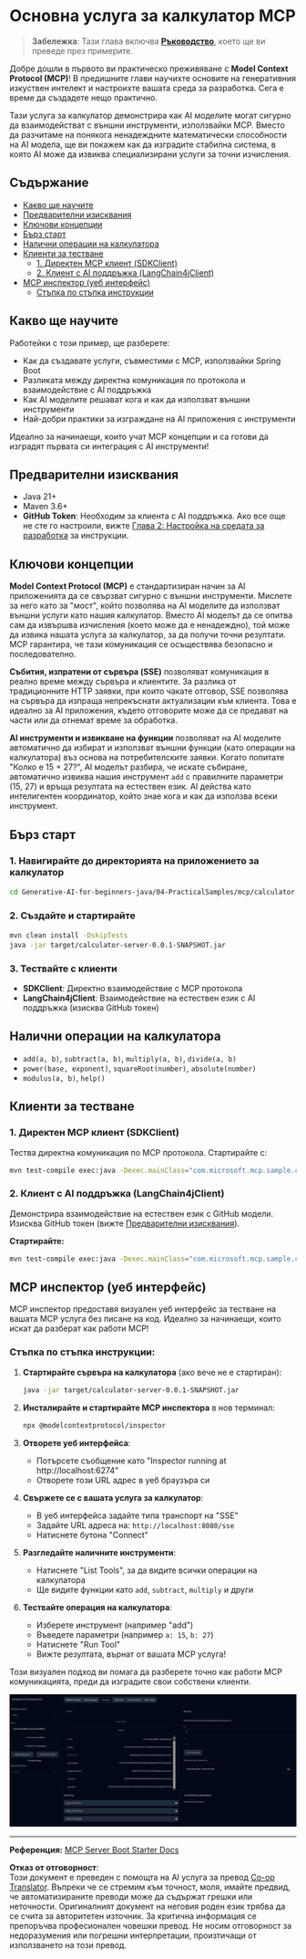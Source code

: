 <!--
CO_OP_TRANSLATOR_METADATA:
{
  "original_hash": "5bd7a347d6ed1d706443f9129dd29dd9",
  "translation_date": "2025-07-25T10:08:40+00:00",
  "source_file": "04-PracticalSamples/mcp/calculator/README.md",
  "language_code": "bg"
}
-->
# Основна услуга за калкулатор MCP

>**Забележка**: Тази глава включва [**Ръководство**](./TUTORIAL.md), което ще ви преведе през примерите.

Добре дошли в първото ви практическо преживяване с **Model Context Protocol (MCP)**! В предишните глави научихте основите на генеративния изкуствен интелект и настроихте вашата среда за разработка. Сега е време да създадете нещо практично.

Тази услуга за калкулатор демонстрира как AI моделите могат сигурно да взаимодействат с външни инструменти, използвайки MCP. Вместо да разчитаме на понякога ненадеждните математически способности на AI модела, ще ви покажем как да изградите стабилна система, в която AI може да извиква специализирани услуги за точни изчисления.

## Съдържание

- [Какво ще научите](../../../../../04-PracticalSamples/mcp/calculator)
- [Предварителни изисквания](../../../../../04-PracticalSamples/mcp/calculator)
- [Ключови концепции](../../../../../04-PracticalSamples/mcp/calculator)
- [Бърз старт](../../../../../04-PracticalSamples/mcp/calculator)
- [Налични операции на калкулатора](../../../../../04-PracticalSamples/mcp/calculator)
- [Клиенти за тестване](../../../../../04-PracticalSamples/mcp/calculator)
  - [1. Директен MCP клиент (SDKClient)](../../../../../04-PracticalSamples/mcp/calculator)
  - [2. Клиент с AI поддръжка (LangChain4jClient)](../../../../../04-PracticalSamples/mcp/calculator)
- [MCP инспектор (уеб интерфейс)](../../../../../04-PracticalSamples/mcp/calculator)
  - [Стъпка по стъпка инструкции](../../../../../04-PracticalSamples/mcp/calculator)

## Какво ще научите

Работейки с този пример, ще разберете:
- Как да създавате услуги, съвместими с MCP, използвайки Spring Boot
- Разликата между директна комуникация по протокола и взаимодействие с AI поддръжка
- Как AI моделите решават кога и как да използват външни инструменти
- Най-добри практики за изграждане на AI приложения с инструменти

Идеално за начинаещи, които учат MCP концепции и са готови да изградят първата си интеграция с AI инструменти!

## Предварителни изисквания

- Java 21+
- Maven 3.6+
- **GitHub Token**: Необходим за клиента с AI поддръжка. Ако все още не сте го настроили, вижте [Глава 2: Настройка на средата за разработка](../../../02-SetupDevEnvironment/README.md) за инструкции.

## Ключови концепции

**Model Context Protocol (MCP)** е стандартизиран начин за AI приложенията да се свързват сигурно с външни инструменти. Мислете за него като за "мост", който позволява на AI моделите да използват външни услуги като нашия калкулатор. Вместо AI моделът да се опитва сам да извършва изчисления (което може да е ненадеждно), той може да извика нашата услуга за калкулатор, за да получи точни резултати. MCP гарантира, че тази комуникация се осъществява безопасно и последователно.

**Събития, изпратени от сървъра (SSE)** позволяват комуникация в реално време между сървъра и клиентите. За разлика от традиционните HTTP заявки, при които чакате отговор, SSE позволява на сървъра да изпраща непрекъснати актуализации към клиента. Това е идеално за AI приложения, където отговорите може да се предават на части или да отнемат време за обработка.

**AI инструменти и извикване на функции** позволяват на AI моделите автоматично да избират и използват външни функции (като операции на калкулатора) въз основа на потребителските заявки. Когато попитате "Колко е 15 + 27?", AI моделът разбира, че искате събиране, автоматично извиква нашия инструмент `add` с правилните параметри (15, 27) и връща резултата на естествен език. AI действа като интелигентен координатор, който знае кога и как да използва всеки инструмент.

## Бърз старт

### 1. Навигирайте до директорията на приложението за калкулатор
```bash
cd Generative-AI-for-beginners-java/04-PracticalSamples/mcp/calculator
```

### 2. Създайте и стартирайте
```bash
mvn clean install -DskipTests
java -jar target/calculator-server-0.0.1-SNAPSHOT.jar
```

### 3. Тествайте с клиенти
- **SDKClient**: Директно взаимодействие с MCP протокола
- **LangChain4jClient**: Взаимодействие на естествен език с AI поддръжка (изисква GitHub токен)

## Налични операции на калкулатора

- `add(a, b)`, `subtract(a, b)`, `multiply(a, b)`, `divide(a, b)`
- `power(base, exponent)`, `squareRoot(number)`, `absolute(number)`
- `modulus(a, b)`, `help()`

## Клиенти за тестване

### 1. Директен MCP клиент (SDKClient)
Тества директна комуникация по MCP протокола. Стартирайте с:
```bash
mvn test-compile exec:java -Dexec.mainClass="com.microsoft.mcp.sample.client.SDKClient" -Dexec.classpathScope=test
```

### 2. Клиент с AI поддръжка (LangChain4jClient)
Демонстрира взаимодействие на естествен език с GitHub модели. Изисква GitHub токен (вижте [Предварителни изисквания](../../../../../04-PracticalSamples/mcp/calculator)).

**Стартирайте:**
```bash
mvn test-compile exec:java -Dexec.mainClass="com.microsoft.mcp.sample.client.LangChain4jClient" -Dexec.classpathScope=test
```

## MCP инспектор (уеб интерфейс)

MCP инспектор предоставя визуален уеб интерфейс за тестване на вашата MCP услуга без писане на код. Идеално за начинаещи, които искат да разберат как работи MCP!

### Стъпка по стъпка инструкции:

1. **Стартирайте сървъра на калкулатора** (ако вече не е стартиран):
   ```bash
   java -jar target/calculator-server-0.0.1-SNAPSHOT.jar
   ```

2. **Инсталирайте и стартирайте MCP инспектора** в нов терминал:
   ```bash
   npx @modelcontextprotocol/inspector
   ```

3. **Отворете уеб интерфейса**:
   - Потърсете съобщение като "Inspector running at http://localhost:6274"
   - Отворете този URL адрес в уеб браузъра си

4. **Свържете се с вашата услуга за калкулатор**:
   - В уеб интерфейса задайте типа транспорт на "SSE"
   - Задайте URL адреса на: `http://localhost:8080/sse`
   - Натиснете бутона "Connect"

5. **Разгледайте наличните инструменти**:
   - Натиснете "List Tools", за да видите всички операции на калкулатора
   - Ще видите функции като `add`, `subtract`, `multiply` и други

6. **Тествайте операция на калкулатора**:
   - Изберете инструмент (например "add")
   - Въведете параметри (например `a: 15`, `b: 27`)
   - Натиснете "Run Tool"
   - Вижте резултата, върнат от вашата MCP услуга!

Този визуален подход ви помага да разберете точно как работи MCP комуникацията, преди да изградите свои собствени клиенти.

![npx inspector](../../../../../translated_images/tool.214c70103694335c4cfdc2d624373dfce4b0162f6aea089ac1da9051fb563b7f.bg.png)

---
**Референция:** [MCP Server Boot Starter Docs](https://docs.spring.io/spring-ai/reference/api/mcp/mcp-server-boot-starter-docs.html)

**Отказ от отговорност**:  
Този документ е преведен с помощта на AI услуга за превод [Co-op Translator](https://github.com/Azure/co-op-translator). Въпреки че се стремим към точност, моля, имайте предвид, че автоматизираните преводи може да съдържат грешки или неточности. Оригиналният документ на неговия роден език трябва да се счита за авторитетен източник. За критична информация се препоръчва професионален човешки превод. Не носим отговорност за недоразумения или погрешни интерпретации, произтичащи от използването на този превод.